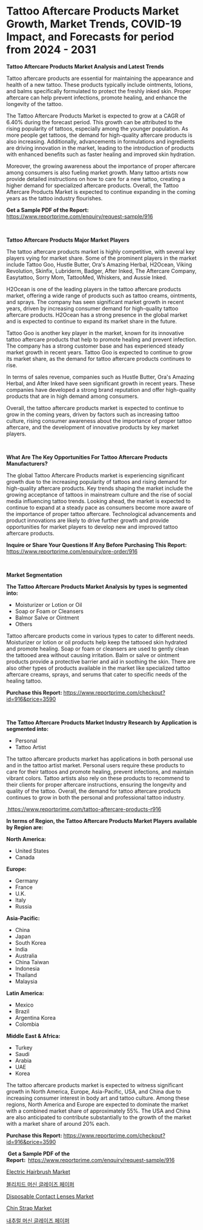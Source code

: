 <p><h1>Tattoo Aftercare Products Market Growth, Market Trends, COVID-19 Impact, and Forecasts for period from 2024 - 2031</h1></p><p><strong>Tattoo Aftercare Products Market Analysis and Latest Trends</strong></p>
<p><p>Tattoo aftercare products are essential for maintaining the appearance and health of a new tattoo. These products typically include ointments, lotions, and balms specifically formulated to protect the freshly inked skin. Proper aftercare can help prevent infections, promote healing, and enhance the longevity of the tattoo.</p><p>The Tattoo Aftercare Products Market is expected to grow at a CAGR of 6.40% during the forecast period. This growth can be attributed to the rising popularity of tattoos, especially among the younger population. As more people get tattoos, the demand for high-quality aftercare products is also increasing. Additionally, advancements in formulations and ingredients are driving innovation in the market, leading to the introduction of products with enhanced benefits such as faster healing and improved skin hydration.</p><p>Moreover, the growing awareness about the importance of proper aftercare among consumers is also fueling market growth. Many tattoo artists now provide detailed instructions on how to care for a new tattoo, creating a higher demand for specialized aftercare products. Overall, the Tattoo Aftercare Products Market is expected to continue expanding in the coming years as the tattoo industry flourishes.</p></p>
<p><strong>Get a Sample PDF of the Report:&nbsp;</strong> <a href="https://www.reportprime.com/enquiry/request-sample/916">https://www.reportprime.com/enquiry/request-sample/916</a></p>
<p>&nbsp;</p>
<p><strong>Tattoo Aftercare Products Major Market Players</strong></p>
<p><p>The tattoo aftercare products market is highly competitive, with several key players vying for market share. Some of the prominent players in the market include Tattoo Goo, Hustle Butter, Ora's Amazing Herbal, H2Ocean, Viking Revolution, Skinfix, Lubriderm, Badger, After Inked, The Aftercare Company, Easytattoo, Sorry Mom, TattooMed, Whiskers, and Aussie Inked.</p><p>H2Ocean is one of the leading players in the tattoo aftercare products market, offering a wide range of products such as tattoo creams, ointments, and sprays. The company has seen significant market growth in recent years, driven by increasing consumer demand for high-quality tattoo aftercare products. H2Ocean has a strong presence in the global market and is expected to continue to expand its market share in the future.</p><p>Tattoo Goo is another key player in the market, known for its innovative tattoo aftercare products that help to promote healing and prevent infection. The company has a strong customer base and has experienced steady market growth in recent years. Tattoo Goo is expected to continue to grow its market share, as the demand for tattoo aftercare products continues to rise.</p><p>In terms of sales revenue, companies such as Hustle Butter, Ora's Amazing Herbal, and After Inked have seen significant growth in recent years. These companies have developed a strong brand reputation and offer high-quality products that are in high demand among consumers.</p><p>Overall, the tattoo aftercare products market is expected to continue to grow in the coming years, driven by factors such as increasing tattoo culture, rising consumer awareness about the importance of proper tattoo aftercare, and the development of innovative products by key market players.</p></p>
<p>&nbsp;</p>
<p><strong>What Are The Key Opportunities For Tattoo Aftercare Products Manufacturers?</strong></p>
<p><p>The global Tattoo Aftercare Products market is experiencing significant growth due to the increasing popularity of tattoos and rising demand for high-quality aftercare products. Key trends shaping the market include the growing acceptance of tattoos in mainstream culture and the rise of social media influencing tattoo trends. Looking ahead, the market is expected to continue to expand at a steady pace as consumers become more aware of the importance of proper tattoo aftercare. Technological advancements and product innovations are likely to drive further growth and provide opportunities for market players to develop new and improved tattoo aftercare products.</p></p>
<p><strong>Inquire or Share Your Questions If Any Before Purchasing This Report:</strong> <a href="https://www.reportprime.com/enquiry/pre-order/916">https://www.reportprime.com/enquiry/pre-order/916</a></p>
<p>&nbsp;</p>
<p><strong>Market Segmentation</strong></p>
<p><strong>The Tattoo Aftercare Products Market Analysis by types is segmented into:</strong></p>
<p><ul><li>Moisturizer or Lotion or Oil</li><li>Soap or Foam or Cleansers</li><li>Balmor Salve or Ointment</li><li>Others</li></ul></p>
<p><p>Tattoo aftercare products come in various types to cater to different needs. Moisturizer or lotion or oil products help keep the tattooed skin hydrated and promote healing. Soap or foam or cleansers are used to gently clean the tattooed area without causing irritation. Balm or salve or ointment products provide a protective barrier and aid in soothing the skin. There are also other types of products available in the market like specialized tattoo aftercare creams, sprays, and serums that cater to specific needs of the healing tattoo.</p></p>
<p><strong>Purchase this Report:&nbsp;</strong><a href="https://www.reportprime.com/checkout?id=916&price=3590">https://www.reportprime.com/checkout?id=916&price=3590</a></p>
<p>&nbsp;</p>
<p><strong>The Tattoo Aftercare Products Market Industry Research by Application is segmented into:</strong></p>
<p><ul><li>Personal</li><li>Tattoo Artist</li></ul></p>
<p><p>The tattoo aftercare products market has applications in both personal use and in the tattoo artist market. Personal users require these products to care for their tattoos and promote healing, prevent infections, and maintain vibrant colors. Tattoo artists also rely on these products to recommend to their clients for proper aftercare instructions, ensuring the longevity and quality of the tattoo. Overall, the demand for tattoo aftercare products continues to grow in both the personal and professional tattoo industry.</p></p>
<p><a href="https://www.reportprime.com/tattoo-aftercare-products-r916">&nbsp;https://www.reportprime.com/tattoo-aftercare-products-r916</a></p>
<p><strong>In terms of Region, the Tattoo Aftercare Products Market Players available by Region are:</strong></p>
<p>
    <p> <strong> North America: </strong>
        <ul>
            <li>United States</li>
            <li>Canada</li>
        </ul>
        </p> 
    <p> <strong> Europe: </strong>
        <ul>
            <li>Germany</li>
            <li>France</li>
            <li>U.K.</li>
            <li>Italy</li>
            <li>Russia</li>
        </ul>
        </p> 
    <p> <strong> Asia-Pacific: </strong>
        <ul>
            <li>China</li>
            <li>Japan</li>
            <li>South Korea</li>
            <li>India</li>
            <li>Australia</li>
            <li>China Taiwan</li>
            <li>Indonesia</li>
            <li>Thailand</li>
            <li>Malaysia</li>
        </ul>
        </p> 
    <p> <strong> Latin America: </strong>
        <ul>
            <li>Mexico</li>
            <li>Brazil</li>
            <li>Argentina Korea</li>
            <li>Colombia</li>
        </ul>
        </p> 
    <p> <strong> Middle East & Africa: </strong>
        <ul>
            <li>Turkey</li>
            <li>Saudi</li>
            <li>Arabia</li>
            <li>UAE</li>
            <li>Korea</li>
        </ul>
    </p>
    </p>
<p><p>The tattoo aftercare products market is expected to witness significant growth in North America, Europe, Asia-Pacific, USA, and China due to increasing consumer interest in body art and tattoo culture. Among these regions, North America and Europe are expected to dominate the market with a combined market share of approximately 55%. The USA and China are also anticipated to contribute substantially to the growth of the market with a market share of around 20% each.</p></p>
<p><strong>Purchase this Report: </strong><a href="https://www.reportprime.com/checkout?id=916&price=3590">https://www.reportprime.com/checkout?id=916&price=3590</a></p>
<p>&nbsp;<strong>Get a Sample PDF of the Report:&nbsp;&nbsp;</strong><a href="https://www.reportprime.com/enquiry/request-sample/916">https://www.reportprime.com/enquiry/request-sample/916</a></p>
<p><strong></strong></p>
<p><p><a href="https://github.com/caseyee25/Market-Research-Report-List-1/blob/main/electric-hairbrush-market.md">Electric Hairbrush Market</a></p><p><a href="https://github.com/nhaiquang84/Market-Research-Report-List-2/blob/main/5326209101927.md">블리치드 머신 글레이즈 페이퍼</a></p><p><a href="https://medium.com/@kaceyrath00/disposable-contact-lenses-market-investigation-industry-evolution-and-forecast-till-2031-f2c6af5ac4a3">Disposable Contact Lenses Market</a></p><p><a href="https://medium.com/@bsjdj3773/chin-strap-market-size-market-segmentation-market-trends-and-growth-analysis-forecast-till-2031-b2766f893a08">Chin Strap Market</a></p><p><a href="https://github.com/gambitz1998/Market-Research-Report-List-2/blob/main/8780669101926.md">내추럴 머신 글레이즈 페이퍼</a></p></p>